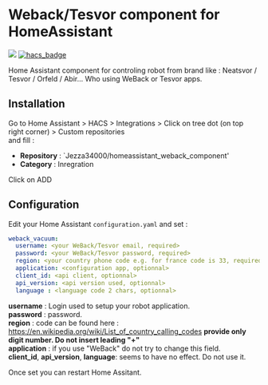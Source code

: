 # Weback/Tesvor component for HomeAssistant

[![](https://img.shields.io/github/release/Jezza34000/homeassistant_weback_component/all.svg?style=for-the-badge)](https://github.com/Jezza34000/homeassistant_weback_component)
[![hacs_badge](https://img.shields.io/badge/HACS-Custom-41BDF5.svg?style=for-the-badge)](https://github.com/hacs/integration)

Home Assistant component for controling robot from brand like : Neatsvor / Tesvor / Orfeld / Abir...
Who using WeBack or Tesvor apps.

## Installation

Go to Home Assistant > HACS > Integrations > Click on tree dot (on top right corner) > Custom repositories \
and fill :
* **Repository** :  `Jezza34000/homeassistant_weback_component'
* **Category** : Inregration

Click on ADD

## Configuration

Edit your Home Assistant `configuration.yaml` and set :

``` YAML
weback_vacuum:
  username: <your WeBack/Tesvor email, required>
  password: <your WeBack/Tesvor password, required>
  region: <your country phone code e.g. for france code is 33, required>
  application: <configuration app, optionnal>
  client_id: <api client, optionnal>
  api_version: <api version used, optionnal> 
  language : <language code 2 chars, optionnal>
```

**username** : Login used to setup your robot application. \
**password** : password.\
**region** : code can be found here : https://en.wikipedia.org/wiki/List_of_country_calling_codes **provide only digit number. Do not insert leading "+"** \
**application** : if you use "WeBack" do not try to change this field.  \
**client_id**, **api_version**, **language**: seems to have no effect. Do not use it.


Once set you can restart Home Assitant.
